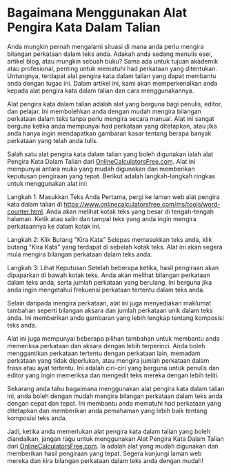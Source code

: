 Bagaimana Menggunakan Alat Pengira Kata Dalam Talian
====================================================

Anda mungkin pernah mengalami situasi di mana anda perlu mengira bilangan perkataan dalam teks anda. Adakah anda sedang menulis esei, artikel blog, atau mungkin sebuah buku? Sama ada untuk tujuan akademik atau profesional, penting untuk mematuhi had perkataan yang ditentukan. Untungnya, terdapat alat pengira kata dalam talian yang dapat membantu anda dengan tugas ini. Dalam artikel ini, kami akan memperkenalkan anda kepada alat pengira kata dalam talian dan cara menggunakannya.

Alat pengira kata dalam talian adalah alat yang berguna bagi penulis, editor, dan pelajar. Ini membolehkan anda dengan mudah mengira bilangan perkataan dalam teks tanpa perlu mengira secara manual. Alat ini sangat berguna ketika anda mempunyai had perkataan yang ditetapkan, atau jika anda hanya ingin mendapatkan gambaran kasar tentang berapa banyak perkataan yang telah anda tulis.

Salah satu alat pengira kata dalam talian yang boleh digunakan ialah alat Pengira Kata Dalam Talian dari [OnlineCalculatorsFree.com](http://OnlineCalculatorsFree.com). Alat ini mempunyai antara muka yang mudah digunakan dan memberikan keputusan pengiraan yang tepat. Berikut adalah langkah-langkah ringkas untuk menggunakan alat ini:

Langkah 1: Masukkan Teks Anda Pertama, pergi ke laman web alat pengira kata dalam talian di <https://www.onlinecalculatorsfree.com/ms/tools/word-counter.html>. Anda akan melihat kotak teks yang besar di tengah-tengah halaman. Ketik atau salin dan tampal teks yang anda ingin mengira perkataannya ke dalam kotak ini.

Langkah 2: Klik Butang "Kira Kata" Selepas memasukkan teks anda, klik butang "Kira Kata" yang terdapat di sebelah kotak teks. Alat ini akan segera mula mengira bilangan perkataan dalam teks anda.

Langkah 3: Lihat Keputusan Setelah beberapa ketika, hasil pengiraan akan dipaparkan di bawah kotak teks. Anda akan melihat bilangan perkataan dalam teks anda, serta jumlah perkataan yang berulang. Ini berguna jika anda ingin mengetahui frekuensi perkataan tertentu dalam teks anda.

Selain daripada mengira perkataan, alat ini juga menyediakan maklumat tambahan seperti bilangan aksara dan jumlah perkataan unik dalam teks anda. Ini memberikan anda gambaran yang lebih lengkap tentang komposisi teks anda.

Alat ini juga mempunyai beberapa pilihan tambahan untuk membantu anda memeriksa perkataan dan aksara dengan lebih terperinci. Anda boleh menggantikan perkataan tertentu dengan perkataan lain, memadam perkataan yang tidak diperlukan, atau mengira jumlah perkataan dalam frasa atau ayat tertentu. Ini adalah ciri-ciri yang berguna untuk penulis dan editor yang ingin memeriksa dan mengedit teks mereka dengan lebih teliti.

Sekarang anda tahu bagaimana menggunakan alat pengira kata dalam talian ini, anda boleh dengan mudah mengira bilangan perkataan dalam teks anda dengan cepat dan tepat. Ini membantu anda mematuhi had perkataan yang ditetapkan dan memberikan anda pemahaman yang lebih baik tentang komposisi teks anda.

Jadi, ketika anda memerlukan alat pengira kata dalam talian yang boleh diandalkan, jangan ragu untuk menggunakan Alat Pengira Kata Dalam Talian dari [OnlineCalculatorsFree.com](http://OnlineCalculatorsFree.com). Ia adalah alat yang mudah digunakan dan memberikan hasil pengiraan yang tepat. Segera kunjungi laman web mereka dan kira bilangan perkataan dalam teks anda dengan mudah!